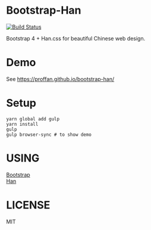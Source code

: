 # Bootstrap-Han

[![Build Status](https://travis-ci.org/ProfFan/bootstrap-han.svg?branch=master)](https://travis-ci.org/ProfFan/bootstrap-han)

Bootstrap 4 + Han.css for beautiful Chinese web design.

# Demo

See https://proffan.github.io/bootstrap-han/

# Setup

```
yarn global add gulp
yarn install
gulp
gulp browser-sync # to show demo
```

# USING

[Bootstrap](http://getbootstrap.com)  
[Han](//github.com/ethantw/Han)

# LICENSE

MIT
